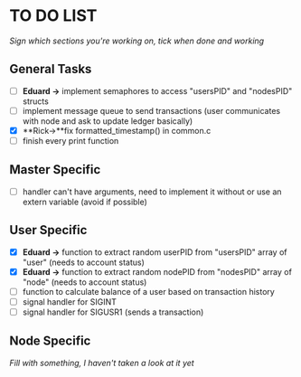 # TO DO LIST
*Sign which sections you're working on, tick when done and working*

## General Tasks
- [ ] **Eduard ->** implement semaphores to access "usersPID" and "nodesPID" structs
- [ ] implement message queue to send transactions (user communicates with node and ask to update ledger basically)
- [x] **Rick->**fix formatted_timestamp() in common.c
- [ ] finish every print function

## Master Specific
- [ ] handler can't have arguments, need to implement it without or use an extern variable (avoid if possible)

## User Specific
- [x] **Eduard ->** function to extract random userPID from "usersPID" array of "user" (needs to account status)
- [x] **Eduard ->** function to extract random nodePID from "nodesPID" array of "node" (needs to account status)
- [ ] function to calculate balance of a user based on transaction history
- [ ] signal handler for SIGINT
- [ ] signal handler for SIGUSR1 (sends a transaction)

## Node Specific
*Fill with something, I haven't taken a look at it yet*

